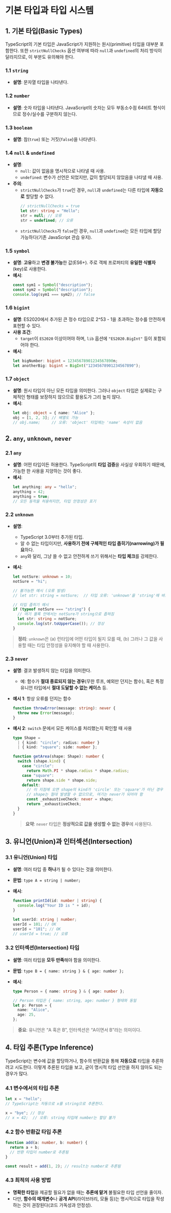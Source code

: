 # 기본 타입과 타입 시스템

## 1. 기본 타입(Basic Types)

TypeScript의 기본 타입은 JavaScript가 지원하는 원시(primitive) 타입을 대부분 포함한다. 또한 `strictNullChecks` 옵션 여부에 따라 `null`과 `undefined`의 처리 방식이 달라지므로, 이 부분도 유의해야 한다.

### 1.1 `string`

- **설명**: 문자열 타입을 나타낸다.

### 1.2 `number`

- **설명**: 숫자 타입을 나타낸다. JavaScript의 숫자는 모두 부동소수점 64비트 형식이므로 정수/실수를 구분하지 않는다.

### 1.3 `boolean`

- **설명**: 참(`true`) 또는 거짓(`false`)을 나타낸다.

### 1.4 `null` & `undefined`

- **설명**:
  - `null`: 값이 없음을 명시적으로 나타낼 때 사용.
  - `undefined`: 변수가 선언은 되었지만, 값이 할당되지 않았음을 나타낼 때 사용.
- **주의**:
  - `strictNullChecks`가 `true`인 경우, `null`과 `undefined`는 다른 타입에 **자동으로** 할당할 수 없다.
    ```ts
    // strictNullChecks = true
    let str: string = "Hello";
    str = null; // 오류
    str = undefined; // 오류
    ```
  - `strictNullChecks`가 `false`인 경우, `null`과 `undefined`는 모든 타입에 할당 가능하다(기존 JavaScript 관습 유지).

### 1.5 `symbol`

- **설명**: **고유**하고 **변경 불가능**한 값(ES6+). 주로 객체 프로퍼티의 **유일한 식별자**(key)로 사용한다.
- **예시**:
  ```ts
  const sym1 = Symbol("description");
  const sym2 = Symbol("description");
  console.log(sym1 === sym2); // false
  ```

### 1.6 `bigint`

- **설명**: ES2020에서 추가된 큰 정수 타입으로 2^53 - 1을 초과하는 정수를 안전하게 표현할 수 있다.
- **사용 조건**:
  - `target`이 `ES2020` 이상이어야 하며, `lib` 옵션에 `"ES2020.BigInt"` 등이 포함되어야 한다.
- **예시**:
  ```ts
  let bigNumber: bigint = 12345678901234567890n;
  let anotherBig: bigint = BigInt("12345678901234567890");
  ```

### 1.7 `object`

- **설명**: 원시 타입이 아닌 모든 타입을 의미한다. 그러나 `object` 타입은 실제로는 구체적인 형태를 보장하지 않으므로 활용도가 그리 높지 않다.
- **예시**:
  ```ts
  let obj: object = { name: "Alice" };
  obj = [1, 2, 3]; // 배열도 가능
  // obj.name;     // 오류: 'object' 타입에는 'name' 속성이 없음
  ```

## 2. `any`, `unknown`, `never`

### 2.1 `any`

- **설명**: 어떤 타입이든 허용한다. TypeScript의 **타입 검증**을 사실상 우회하기 때문에, 가능한 한 사용을 지양하는 것이 좋다.
- **예시**:
  ```ts
  let anything: any = "hello";
  anything = 42;
  anything = true;
  // 모든 동작을 허용하지만, 타입 안정성은 포기
  ```

### 2.2 `unknown`

- **설명**:
  - TypeScript 3.0부터 추가된 타입.
  - 알 수 없는 타입이지만, **사용하기 전에 구체적인 타입 좁히기(narrowing)가 필요**하다.
  - `any`와 달리, 그냥 쓸 수 없고 안전하게 쓰기 위해서는 **타입 체크**를 강제한다.
- **예시**:

  ```ts
  let notSure: unknown = 10;
  notSure = "hi";

  // 불가능한 예시 (오류 발생)
  // let str: string = notSure;  // 타입 오류: 'unknown'을 'string'에 바로 할당할 수 없음

  // 타입 좁히기 예시
  if (typeof notSure === "string") {
    // 여기 블록 안에서는 notSure가 string으로 좁혀짐
    let str: string = notSure;
    console.log(str.toUpperCase()); // 정상
  }
  ```

> **정리**: `unknown`은 (a) 런타임에 어떤 타입이 될지 모를 때, (b) 그러나 그 값을 사용할 때는 타입 안정성을 유지해야 할 때 사용한다.

### 2.3 `never`

- **설명**: 결코 발생하지 않는 타입을 의미한다.
  - 예: 함수가 **절대 종료되지 않는 경우**(무한 루프, 예외만 던지는 함수), 혹은 특정 유니언 타입에서 **절대 도달할 수 없는 케이스** 등.
- **예시 1**: 항상 오류를 던지는 함수
  ```ts
  function throwError(message: string): never {
    throw new Error(message);
  }
  ```
- **예시 2**: `switch` 문에서 모든 케이스를 처리했는지 확인할 때 사용

  ```ts
  type Shape =
    | { kind: "circle"; radius: number }
    | { kind: "square"; side: number };

  function getArea(shape: Shape): number {
    switch (shape.kind) {
      case "circle":
        return Math.PI * shape.radius * shape.radius;
      case "square":
        return shape.side * shape.side;
      default:
        // 이 지점에 오면 shape의 kind가 'circle' 또는 'square'가 아닌 경우
        // shape는 절대 발생할 수 없으므로, 여기는 never가 되어야 함
        const _exhaustiveCheck: never = shape;
        return _exhaustiveCheck;
    }
  }
  ```

  > **요약**: `never` 타입은 **정상적으로 값을 생성할 수 없는 경우**에 사용된다.

## 3. 유니언(Union)과 인터섹션(Intersection)

### 3.1 유니언(Union) 타입

- **설명**: 여러 타입 중 **하나**가 될 수 있다는 것을 의미한다.
- **문법**: `type A = string | number;`
- **예시**:

  ```ts
  function printId(id: number | string) {
    console.log("Your ID is " + id);
  }

  let userId: string | number;
  userId = 101; // OK
  userId = "101"; // OK
  // userId = true; // 오류
  ```

### 3.2 인터섹션(Intersection) 타입

- **설명**: 여러 타입을 **모두 만족**해야 함을 의미한다.
- **문법**: `type B = { name: string } & { age: number };`
- **예시**:

  ```ts
  type Person = { name: string } & { age: number };

  // Person 타입은 { name: string, age: number } 형태와 동일
  let p: Person = {
    name: "Alice",
    age: 25,
  };
  ```

> **중요**: 유니언은 “A 혹은 B”, 인터섹션은 “A이면서 B”라는 의미이다.

## 4. 타입 추론(Type Inference)

TypeScript는 변수에 값을 할당하거나, 함수의 반환값을 통해 **자동으로** 타입을 추론하려고 시도한다. 이렇게 추론된 타입을 보고, 굳이 명시적 타입 선언을 하지 않아도 되는 경우가 많다.

### 4.1 변수에서의 타입 추론

```ts
let x = "hello";
// TypeScript는 자동으로 x를 string으로 추론한다.

x = "bye"; // 정상
// x = 42;  // 오류: string 타입에 number는 할당 불가
```

### 4.2 함수 반환값 타입 추론

```ts
function add(a: number, b: number) {
  return a + b;
  // 반환 타입이 number로 추론됨
}

const result = add(1, 2); // result는 number로 추론됨
```

### 4.3 최적의 사용 방법

- **명확한 타입**을 제공할 필요가 없을 때는 **추론에 맡겨** 불필요한 타입 선언을 줄이자.
- 다만, **함수의 매개변수**나 **공개 API**(라이브러리, 모듈 등)는 명시적으로 타입을 작성하는 것이 권장된다(코드 가독성과 안정성).
